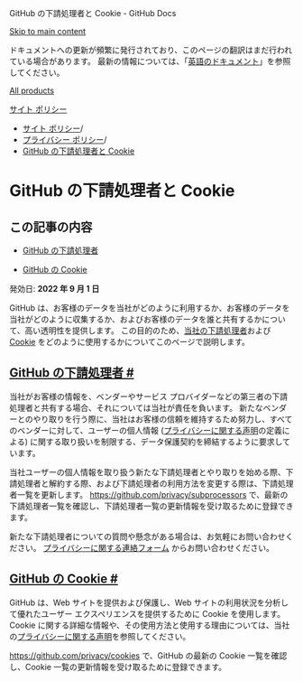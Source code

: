 GitHub の下請処理者と Cookie - GitHub Docs

[Skip to main content](#main-content)

ドキュメントへの更新が頻繁に発行されており、このページの翻訳はまだ行われている場合があります。 最新の情報については、「[英語のドキュメント](/en)」を参照してください。

[All products](/ja)

[サイト ポリシー](/ja/site-policy)

* [サイト ポリシー](/ja/site-policy)/
* [プライバシー ポリシー](/ja/site-policy/privacy-policies)/
* [GitHub の下請処理者と Cookie](/ja/site-policy/privacy-policies/github-subprocessors-and-cookies)

GitHub の下請処理者と Cookie
==========

この記事の内容
----------

* [GitHub の下請処理者](#github-subprocessors)

* [GitHub の Cookie](#cookies-on-github)

発効日: **2022 年 9 月 1 日**

GitHub は、お客様のデータを当社がどのように利用するか、お客様のデータを当社がどのように収集するか、およびお客様のデータを誰と共有するかについて、高い透明性を提供します。 この目的のため、[当社の下請処理者](#github-subprocessors)および [Cookie](#cookies-on-github) をどのように使用するかについてこのページで説明します。

[GitHub の下請処理者 #](#github-subprocessors)
----------

当社がお客様の情報を、ベンダーやサービス プロバイダーなどの第三者の下請処理者と共有する場合、それについては当社が責任を負います。 新たなベンダーとのやり取りを行う際に、当社はお客様の信頼を維持するため努力し、すべてのベンダーに対して、ユーザーの個人情報 ([プライバシーに関する声明](/ja/site-policy/privacy-policies/github-privacy-statement)の定義による) に関する取り扱いを制限する、データ保護契約を締結するように要求しています。

当社ユーザーの個人情報を取り扱う新たな下請処理者とやり取りを始める際、下請処理者と解約する際、および下請処理者の利用方法を変更する際は、下請処理者一覧を更新します。 <https://github.com/privacy/subprocessors> で、最新の下請処理者一覧を確認し、下請処理者一覧の更新情報を受け取るために登録できます。

新たな下請処理者についての質問や懸念がある場合は、お気軽にお問い合わせください。 [プライバシーに関する連絡フォーム](https://github.com/contact/privacy) からお問い合わせください。

[GitHub の Cookie #](#cookies-on-github)
----------

GitHub は、Web サイトを提供および保護し、Web サイトの利用状況を分析して優れたユーザー エクスペリエンスを提供するために Cookie を使用します。 Cookie に関する詳細な情報や、その使用方法と使用する理由については、当社の[プライバシーに関する声明](/ja/site-policy/privacy-policies/github-privacy-statement#our-use-of-cookies-and-tracking)を参照してください。

<https://github.com/privacy/cookies> で、GitHub の最新の Cookie 一覧を確認し、Cookie 一覧の更新情報を受け取るために登録できます。
